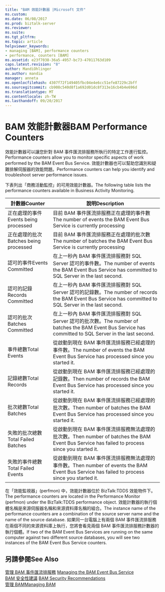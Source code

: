 ```yaml
---
title: "BAM 效能計數器 |Microsoft 文件"
ms.custom: 
ms.date: 06/08/2017
ms.prod: biztalk-server
ms.reviewer: 
ms.suite: 
ms.tgt_pltfrm: 
ms.topic: article
helpviewer_keywords:
- managing [BAM], performance counters
- performance, counters [BAM]
ms.assetid: e23f7038-36a5-4957-bc73-47011763d109
caps.latest.revision: "8"
author: MandiOhlinger
ms.author: mandia
manager: anneta
ms.openlocfilehash: 4307f72f149405fbc04e4e6cc51efe87229c2bff
ms.sourcegitcommit: cb908c540d8f1a692d01dc8f313e16cb4b4e696d
ms.translationtype: MT
ms.contentlocale: zh-TW
ms.lasthandoff: 09/20/2017
---
```

# <a name="bam-performance-counters"></a><span data-ttu-id="f7dfd-102">BAM 效能計數器</span><span class="sxs-lookup"><span data-stu-id="f7dfd-102">BAM Performance Counters</span></span>
<span data-ttu-id="f7dfd-103">效能計數器可以讓您針對 BAM 事件匯流排服務所執行的特定工作進行監控。</span><span class="sxs-lookup"><span data-stu-id="f7dfd-103">Performance counters allow you to monitor specific aspects of work performed by the BAM Event Bus Service.</span></span> <span data-ttu-id="f7dfd-104">效能計數器也可以幫助您識別和疑難排解伺服器的效能問題。</span><span class="sxs-lookup"><span data-stu-id="f7dfd-104">Performance counters can help you identify and troubleshoot server performance issues.</span></span>  
  
 <span data-ttu-id="f7dfd-105">下表列出「商務活動監控」的可用效能計數器。</span><span class="sxs-lookup"><span data-stu-id="f7dfd-105">The following table lists the performance counters available in Business Activity Monitoring.</span></span>  
  
|<span data-ttu-id="f7dfd-106">計數器</span><span class="sxs-lookup"><span data-stu-id="f7dfd-106">Counter</span></span>|<span data-ttu-id="f7dfd-107">說明</span><span class="sxs-lookup"><span data-stu-id="f7dfd-107">Description</span></span>|  
|-------------|-----------------|  
|<span data-ttu-id="f7dfd-108">正在處理的事件</span><span class="sxs-lookup"><span data-stu-id="f7dfd-108">Events being processed</span></span>|<span data-ttu-id="f7dfd-109">目前 BAM 事件匯流排服務正在處理的事件數</span><span class="sxs-lookup"><span data-stu-id="f7dfd-109">The number of events the BAM Event Bus Service is currently processing</span></span>|  
|<span data-ttu-id="f7dfd-110">正在處理的批次</span><span class="sxs-lookup"><span data-stu-id="f7dfd-110">Batches being processed</span></span>|<span data-ttu-id="f7dfd-111">目前 BAM 事件匯流排服務正在處理的批次數</span><span class="sxs-lookup"><span data-stu-id="f7dfd-111">The number of batches the BAM Event Bus Service is currently processing</span></span>|  
|<span data-ttu-id="f7dfd-112">認可的事件</span><span class="sxs-lookup"><span data-stu-id="f7dfd-112">Events Committed</span></span>|<span data-ttu-id="f7dfd-113">在上一秒內 BAM 事件匯流排服務對 SQL Server 認可的事件數。</span><span class="sxs-lookup"><span data-stu-id="f7dfd-113">The number of events the BAM Event Bus Service has committed to SQL Server in the last second.</span></span>|  
|<span data-ttu-id="f7dfd-114">認可的記錄</span><span class="sxs-lookup"><span data-stu-id="f7dfd-114">Records Committed</span></span>|<span data-ttu-id="f7dfd-115">在上一秒內 BAM 事件匯流排服務對 SQL Server 認可的記錄數。</span><span class="sxs-lookup"><span data-stu-id="f7dfd-115">The number of records the BAM Event Bus Service has committed to SQL Server in the last second.</span></span>|  
|<span data-ttu-id="f7dfd-116">認可的批次</span><span class="sxs-lookup"><span data-stu-id="f7dfd-116">Batches Committed</span></span>|<span data-ttu-id="f7dfd-117">在上一秒內 BAM 事件匯流排服務對 SQL Server 認可的批次數。</span><span class="sxs-lookup"><span data-stu-id="f7dfd-117">The number of batches the BAM Event Bus Service has committed to SQL Server in the last second.</span></span>|  
|<span data-ttu-id="f7dfd-118">事件總數</span><span class="sxs-lookup"><span data-stu-id="f7dfd-118">Total Events</span></span>|<span data-ttu-id="f7dfd-119">從啟動到現在 BAM 事件匯流排服務已經處理的事件數。</span><span class="sxs-lookup"><span data-stu-id="f7dfd-119">The number of events the BAM Event Bus Service has processed since you started it.</span></span>|  
|<span data-ttu-id="f7dfd-120">記錄總數</span><span class="sxs-lookup"><span data-stu-id="f7dfd-120">Total Records</span></span>|<span data-ttu-id="f7dfd-121">從啟動到現在 BAM 事件匯流排服務已經處理的記錄數。</span><span class="sxs-lookup"><span data-stu-id="f7dfd-121">Then number of records the BAM Event Bus Service has processed since you started it.</span></span>|  
|<span data-ttu-id="f7dfd-122">批次總數</span><span class="sxs-lookup"><span data-stu-id="f7dfd-122">Total Batches</span></span>|<span data-ttu-id="f7dfd-123">從啟動到現在 BAM 事件匯流排服務已經處理的批次數。</span><span class="sxs-lookup"><span data-stu-id="f7dfd-123">Then number of batches the BAM Event Bus Service has processed since you started it.</span></span>|  
|<span data-ttu-id="f7dfd-124">失敗的批次總數</span><span class="sxs-lookup"><span data-stu-id="f7dfd-124">Total Failed Batches</span></span>|<span data-ttu-id="f7dfd-125">從啟動到現在 BAM 事件匯流排服務無法處理的批次數。</span><span class="sxs-lookup"><span data-stu-id="f7dfd-125">Then number of batches the BAM Event Bus Service has failed to process since you started it.</span></span>|  
|<span data-ttu-id="f7dfd-126">失敗的事件總數</span><span class="sxs-lookup"><span data-stu-id="f7dfd-126">Total Failed Events</span></span>|<span data-ttu-id="f7dfd-127">從啟動到現在 BAM 事件匯流排服務無法處理的事件數。</span><span class="sxs-lookup"><span data-stu-id="f7dfd-127">Then number of events the BAM Event Bus Service has failed to process since you started it.</span></span>|  
  
 <span data-ttu-id="f7dfd-128">在「效能監視器」(perfmon) 中，效能計數器位於 BizTalk:TDDS 效能物件下。</span><span class="sxs-lookup"><span data-stu-id="f7dfd-128">The performance counters are located in the Performance Monitor (perfmon) under the BizTalk:TDDS performance object.</span></span> <span data-ttu-id="f7dfd-129">效能計數器的執行個體名稱是來源伺服器名稱和來源資料庫名稱的組合。</span><span class="sxs-lookup"><span data-stu-id="f7dfd-129">The instance name of the performance counters are a combination of the source server name and the name of the source database.</span></span> <span data-ttu-id="f7dfd-130">如果同一台電腦上有兩個 BAM 事件匯流排服務在兩個不同的來源資料庫上執行，您將會看見兩個 BAM 事件匯流排服務計數器的執行個體。</span><span class="sxs-lookup"><span data-stu-id="f7dfd-130">If two of the BAM Event Bus Services are running on the same computer against two different source databases, you will see two instances of the BAM Event Bus Service counters.</span></span>  
  
## <a name="see-also"></a><span data-ttu-id="f7dfd-131">另請參閱</span><span class="sxs-lookup"><span data-stu-id="f7dfd-131">See Also</span></span>  
 <span data-ttu-id="f7dfd-132">[管理 BAM 事件匯流排服務](../core/managing-the-bam-event-bus-service.md) </span><span class="sxs-lookup"><span data-stu-id="f7dfd-132">[Managing the BAM Event Bus Service](../core/managing-the-bam-event-bus-service.md) </span></span>  
 <span data-ttu-id="f7dfd-133">[BAM 安全性建議](../core/bam-security-recommendations.md) </span><span class="sxs-lookup"><span data-stu-id="f7dfd-133">[BAM Security Recommendations](../core/bam-security-recommendations.md) </span></span>  
 [<span data-ttu-id="f7dfd-134">管理 BAM</span><span class="sxs-lookup"><span data-stu-id="f7dfd-134">Managing BAM</span></span>](../core/managing-bam.md)